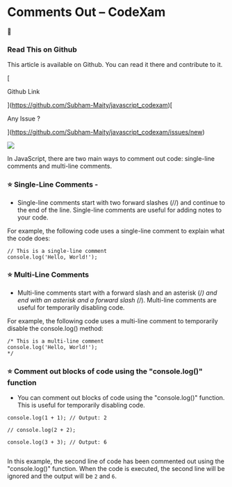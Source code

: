 # Comments Out – CodeXam
🎉

### Read This on Github

This article is available on Github. You can read it there and contribute to it.

[

Github Link

](https://github.com/Subham-Maity/javascript_codexam)[

Any Issue ?

](https://github.com/Subham-Maity/javascript_codexam/issues/new)

![](https://media.giphy.com/media/p3ZPmd22GGhRoUguAH/giphy.gif)

In JavaScript, there are two main ways to comment out code: single-line comments and multi-line comments.

### ⭐ Single-Line Comments -[](#-single-line-comments--)

*   Single-line comments start with two forward slashes (//) and continue to the end of the line. Single-line comments are useful for adding notes to your code.

For example, the following code uses a single-line comment to explain what the code does:

```
// This is a single-line comment
console.log('Hello, World!');
```


### ⭐ Multi-Line Comments[](#-multi-line-comments)

*   Multi-line comments start with a forward slash and an asterisk (/_) and end with an asterisk and a forward slash (_/). Multi-line comments are useful for temporarily disabling code.

For example, the following code uses a multi-line comment to temporarily disable the console.log() method:

```
/* This is a multi-line comment
console.log('Hello, World!');
*/
```


### ⭐ Comment out blocks of code using the "console.log()" function[](#-comment-out-blocks-of-code-using-the-consolelog-function)

*   You can comment out blocks of code using the "console.log()" function. This is useful for temporarily disabling code.

```
console.log(1 + 1); // Output: 2
 
// console.log(2 + 2);
 
console.log(3 + 3); // Output: 6
 
```


In this example, the second line of code has been commented out using the "console.log()" function. When the code is executed, the second line will be ignored and the output will be `2` and `6`.